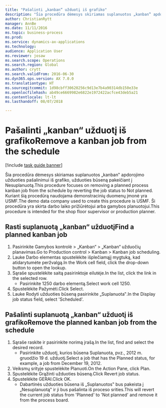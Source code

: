```yaml
--- 
title: "Pašalinti „kanban“ užduotį iš grafiko"
description: "Šia procedūra dėmesys skiriamas suplanuotos „kanban‟ apdorojimo užduoties pašalinimui iš grafiko, užduoties būseną pakeičiant į Nesuplanuotą."
author: ChristianRytt
manager: AnnBe
ms.date: 11/11/2016
ms.topic: business-process
ms.prod: 
ms.service: dynamics-ax-applications
ms.technology: 
audience: Application User
ms.reviewer: josaw
ms.search.scope: Operations
ms.search.region: Global
ms.author: crytt
ms.search.validFrom: 2016-06-30
ms.dyn365.ops.version: AX 7.0.0
ms.translationtype: HT
ms.sourcegitcommit: 1d98cbff30620256c9d13e7b4a90314db150e33e
ms.openlocfilehash: ab49ce6669982e6822e1972422acfce43deb5a21
ms.contentlocale: lt-lt
ms.lasthandoff: 08/07/2018

---
```

# <a name="remove-a-kanban-job-from-the-schedule"></a><span data-ttu-id="1e6cd-103">Pašalinti „kanban“ užduotį iš grafiko</span><span class="sxs-lookup"><span data-stu-id="1e6cd-103">Remove a kanban job from the schedule</span></span>

[!include [task guide banner](../../includes/task-guide-banner.md)]

<span data-ttu-id="1e6cd-104">Šia procedūra dėmesys skiriamas suplanuotos „kanban‟ apdorojimo užduoties pašalinimui iš grafiko, užduoties būseną pakeičiant į Nesuplanuotą.</span><span class="sxs-lookup"><span data-stu-id="1e6cd-104">This procedure focuses on removing a planned process kanban job from the schedule by reverting the job status to Not planned.</span></span> <span data-ttu-id="1e6cd-105">Kuriant šią procedūrą naudojama demonstracinių duomenų įmonė yra USMF.</span><span class="sxs-lookup"><span data-stu-id="1e6cd-105">The demo data company used to create this procedure is USMF.</span></span> <span data-ttu-id="1e6cd-106">Ši procedūra yra skirta darbo laiko prižiūrėtojui arba gamybos planuotojui.</span><span class="sxs-lookup"><span data-stu-id="1e6cd-106">This procedure is intended for the shop floor supervisor or production planner.</span></span>


## <a name="find-a-planned-kanban-job"></a><span data-ttu-id="1e6cd-107">Rasti suplanuotą „kanban“ užduotį</span><span class="sxs-lookup"><span data-stu-id="1e6cd-107">Find a planned kanban job</span></span>
1. <span data-ttu-id="1e6cd-108">Pasirinkite Gamybos kontrolė > „Kanban“ > „Kanban“ užduočių planavimas.</span><span class="sxs-lookup"><span data-stu-id="1e6cd-108">Go to Production control > Kanban > Kanban job scheduling.</span></span>
2. <span data-ttu-id="1e6cd-109">Lauke Darbo elementas spustelėkite išplečiamąjį mygtuką, kad atidarytumėte peržvalgą.</span><span class="sxs-lookup"><span data-stu-id="1e6cd-109">In the Work cell field, click the drop-down button to open the lookup.</span></span>
3. <span data-ttu-id="1e6cd-110">Sąraše spustelėkite saitą pasirinktoje eilutėje.</span><span class="sxs-lookup"><span data-stu-id="1e6cd-110">In the list, click the link in the selected row.</span></span>
    * <span data-ttu-id="1e6cd-111">Pasirinkite 1250 darbo elementą.</span><span class="sxs-lookup"><span data-stu-id="1e6cd-111">Select work cell 1250.</span></span>  
4. <span data-ttu-id="1e6cd-112">Spustelėkite Pažymėti.</span><span class="sxs-lookup"><span data-stu-id="1e6cd-112">Click Select.</span></span>
5. <span data-ttu-id="1e6cd-113">Lauke Rodyti užduoties būseną pasirinkite „Suplanuota‟.</span><span class="sxs-lookup"><span data-stu-id="1e6cd-113">In the Display job status field, select 'Scheduled'.</span></span>

## <a name="remove-the-planned-kanban-job-from-the-schedule"></a><span data-ttu-id="1e6cd-114">Pašalinti suplanuotą „kanban“ užduotį iš grafiko</span><span class="sxs-lookup"><span data-stu-id="1e6cd-114">Remove the planned kanban job from the schedule</span></span>
1. <span data-ttu-id="1e6cd-115">Sąraše raskite ir pasirinkite norimą įrašą.</span><span class="sxs-lookup"><span data-stu-id="1e6cd-115">In the list, find and select the desired record.</span></span>
    * <span data-ttu-id="1e6cd-116">Pasirinkite užduotį, kurios būsena Suplanuota, pvz., 2012 m. gruodžio 19 d. užduotį.</span><span class="sxs-lookup"><span data-stu-id="1e6cd-116">Select a job that has the Planned status, for example, a job from December 19, 2012.</span></span>  
2. <span data-ttu-id="1e6cd-117">Veiksmų srityje spustelėkite Planuoti.</span><span class="sxs-lookup"><span data-stu-id="1e6cd-117">On the Action Pane, click Plan.</span></span>
3. <span data-ttu-id="1e6cd-118">Spustelėkite Grąžinti užduoties būseną.</span><span class="sxs-lookup"><span data-stu-id="1e6cd-118">Click Revert job status.</span></span>
4. <span data-ttu-id="1e6cd-119">Spustelėkite GERAI.</span><span class="sxs-lookup"><span data-stu-id="1e6cd-119">Click OK.</span></span>
    * <span data-ttu-id="1e6cd-120">Dabartinės užduoties būsena iš „Suplanuotos‟ bus pakeista į „Nesuplanuotą‟ ir ji bus pašalinta iš proceso srities.</span><span class="sxs-lookup"><span data-stu-id="1e6cd-120">This will revert the current job status from 'Planned' to 'Not planned' and remove it from the process board.</span></span>   


